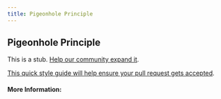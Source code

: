 ```yaml
---
title: Pigeonhole Principle
---
```


## Pigeonhole Principle

This is a stub. [Help our community expand it](https://github.com/freeCodeCamp/guide-articles/tree/master/articles/Math/Counting/Pigeonhole-Principle/index.md).

[This quick style guide will help ensure your pull request gets accepted](https://github.com/freeCodeCamp/guide-articles/blob/master/README.md).

<!-- The article goes here, in GitHub-flavored Markdown. Feel free to add YouTube videos, images, and CodePen/JSBin embeds  -->

#### More Information:
<!-- Please add any articles you think might be helpful to read before writing the article -->


